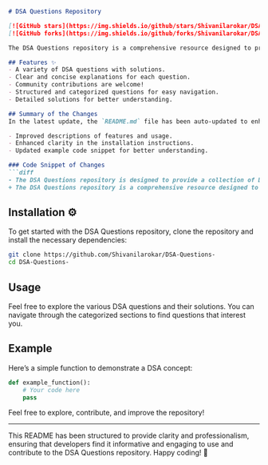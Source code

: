 ```markdown
# DSA Questions Repository

[![GitHub stars](https://img.shields.io/github/stars/Shivanilarokar/DSA-Questions-?style=social)](https://github.com/Shivanilarokar/DSA-Questions-) 
[![GitHub forks](https://img.shields.io/github/forks/Shivanilarokar/DSA-Questions-?style=social)](https://github.com/Shivanilarokar/DSA-Questions-)

The DSA Questions repository is a comprehensive resource designed to provide a collection of Data Structures and Algorithms (DSA) questions to help you enhance your coding skills and prepare for technical interviews.

## Features ✨
- A variety of DSA questions with solutions.
- Clear and concise explanations for each question.
- Community contributions are welcome!
- Structured and categorized questions for easy navigation.
- Detailed solutions for better understanding.

## Summary of the Changes
In the latest update, the `README.md` file has been auto-updated to enhance the clarity and professionalism of the documentation. Key changes include:

- Improved descriptions of features and usage.
- Enhanced clarity in the installation instructions.
- Updated example code snippet for better understanding.

### Code Snippet of Changes
```diff
- The DSA Questions repository is designed to provide a collection of Data Structures and Algorithms (DSA) questions to help you enhance your coding skills and prepare for technical interviews.
+ The DSA Questions repository is a comprehensive resource designed to provide a collection of Data Structures and Algorithms (DSA) questions to help you enhance your coding skills and prepare for technical interviews.
```

## Installation ⚙️
To get started with the DSA Questions repository, clone the repository and install the necessary dependencies:

```bash
git clone https://github.com/Shivanilarokar/DSA-Questions-
cd DSA-Questions-
```

## Usage
Feel free to explore the various DSA questions and their solutions. You can navigate through the categorized sections to find questions that interest you.

## Example
Here’s a simple function to demonstrate a DSA concept:

```python
def example_function():
    # Your code here
    pass
```

Feel free to explore, contribute, and improve the repository!

---

This README has been structured to provide clarity and professionalism, ensuring that developers find it informative and engaging to use and contribute to the DSA Questions repository. Happy coding! 🎉
```